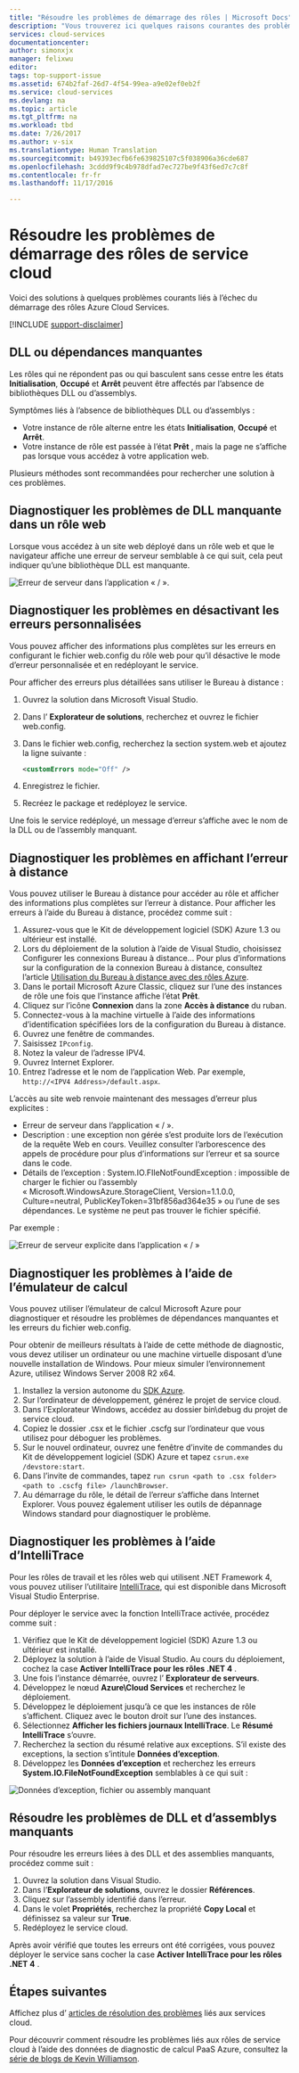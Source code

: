 ```yaml
---
title: "Résoudre les problèmes de démarrage des rôles | Microsoft Docs"
description: "Vous trouverez ici quelques raisons courantes des problèmes de démarrage d’un rôle de service cloud. Nous vous présentons également des solutions à ces problèmes."
services: cloud-services
documentationcenter: 
author: simonxjx
manager: felixwu
editor: 
tags: top-support-issue
ms.assetid: 674b2faf-26d7-4f54-99ea-a9e02ef0eb2f
ms.service: cloud-services
ms.devlang: na
ms.topic: article
ms.tgt_pltfrm: na
ms.workload: tbd
ms.date: 7/26/2017
ms.author: v-six
ms.translationtype: Human Translation
ms.sourcegitcommit: b49393ecfb6fe639825107c5f038906a36cde687
ms.openlocfilehash: 3cddd9f9c4b978dfad7ec727be9f43f6ed7c7c8f
ms.contentlocale: fr-fr
ms.lasthandoff: 11/17/2016

---
```

# <a name="troubleshoot-cloud-service-roles-that-fail-to-start"></a>Résoudre les problèmes de démarrage des rôles de service cloud
Voici des solutions à quelques problèmes courants liés à l’échec du démarrage des rôles Azure Cloud Services.

[!INCLUDE [support-disclaimer](../../includes/support-disclaimer.md)]

## <a name="missing-dlls-or-dependencies"></a>DLL ou dépendances manquantes
Les rôles qui ne répondent pas ou qui basculent sans cesse entre les états **Initialisation**, **Occupé** et **Arrêt** peuvent être affectés par l’absence de bibliothèques DLL ou d’assemblys.

Symptômes liés à l’absence de bibliothèques DLL ou d’assemblys :

* Votre instance de rôle alterne entre les états **Initialisation**, **Occupé** et **Arrêt**.
* Votre instance de rôle est passée à l’état **Prêt** , mais la page ne s’affiche pas lorsque vous accédez à votre application web.

Plusieurs méthodes sont recommandées pour rechercher une solution à ces problèmes.

## <a name="diagnose-missing-dll-issues-in-a-web-role"></a>Diagnostiquer les problèmes de DLL manquante dans un rôle web
Lorsque vous accédez à un site web déployé dans un rôle web et que le navigateur affiche une erreur de serveur semblable à ce qui suit, cela peut indiquer qu’une bibliothèque DLL est manquante.

![Erreur de serveur dans l’application « / ».](./media/cloud-services-troubleshoot-roles-that-fail-start/ic503388.png)

## <a name="diagnose-issues-by-turning-off-custom-errors"></a>Diagnostiquer les problèmes en désactivant les erreurs personnalisées
Vous pouvez afficher des informations plus complètes sur les erreurs en configurant le fichier web.config du rôle web pour qu’il désactive le mode d’erreur personnalisée et en redéployant le service.

Pour afficher des erreurs plus détaillées sans utiliser le Bureau à distance :

1. Ouvrez la solution dans Microsoft Visual Studio.
2. Dans l’ **Explorateur de solutions**, recherchez et ouvrez le fichier web.config.
3. Dans le fichier web.config, recherchez la section system.web et ajoutez la ligne suivante :

    ```xml
    <customErrors mode="Off" />
    ```
4. Enregistrez le fichier.
5. Recréez le package et redéployez le service.

Une fois le service redéployé, un message d’erreur s’affiche avec le nom de la DLL ou de l’assembly manquant.

## <a name="diagnose-issues-by-viewing-the-error-remotely"></a>Diagnostiquer les problèmes en affichant l’erreur à distance
Vous pouvez utiliser le Bureau à distance pour accéder au rôle et afficher des informations plus complètes sur l’erreur à distance. Pour afficher les erreurs à l’aide du Bureau à distance, procédez comme suit :

1. Assurez-vous que le Kit de développement logiciel (SDK) Azure 1.3 ou ultérieur est installé.
2. Lors du déploiement de la solution à l’aide de Visual Studio, choisissez Configurer les connexions Bureau à distance... Pour plus d’informations sur la configuration de la connexion Bureau à distance, consultez l’article [Utilisation du Bureau à distance avec des rôles Azure](../vs-azure-tools-remote-desktop-roles.md).
3. Dans le portail Microsoft Azure Classic, cliquez sur l’une des instances de rôle une fois que l’instance affiche l’état **Prêt**.
4. Cliquez sur l’icône **Connexion** dans la zone **Accès à distance** du ruban.
5. Connectez-vous à la machine virtuelle à l’aide des informations d’identification spécifiées lors de la configuration du Bureau à distance.
6. Ouvrez une fenêtre de commandes.
7. Saisissez `IPconfig`.
8. Notez la valeur de l’adresse IPV4.
9. Ouvrez Internet Explorer.
10. Entrez l’adresse et le nom de l’application Web. Par exemple, `http://<IPV4 Address>/default.aspx`.

L’accès au site web renvoie maintenant des messages d’erreur plus explicites :

* Erreur de serveur dans l’application « / ».
* Description : une exception non gérée s’est produite lors de l’exécution de la requête Web en cours. Veuillez consulter l’arborescence des appels de procédure pour plus d’informations sur l’erreur et sa source dans le code.
* Détails de l’exception : System.IO.FIleNotFoundException : impossible de charger le fichier ou l’assembly « Microsoft.WindowsAzure.StorageClient, Version=1.1.0.0, Culture=neutral, PublicKeyToken=31bf856ad364e35 » ou l’une de ses dépendances. Le système ne peut pas trouver le fichier spécifié.

Par exemple :

![Erreur de serveur explicite dans l’application « / »](./media/cloud-services-troubleshoot-roles-that-fail-start/ic503389.png)

## <a name="diagnose-issues-by-using-the-compute-emulator"></a>Diagnostiquer les problèmes à l’aide de l’émulateur de calcul
Vous pouvez utiliser l’émulateur de calcul Microsoft Azure pour diagnostiquer et résoudre les problèmes de dépendances manquantes et les erreurs du fichier web.config.

Pour obtenir de meilleurs résultats à l’aide de cette méthode de diagnostic, vous devez utiliser un ordinateur ou une machine virtuelle disposant d’une nouvelle installation de Windows. Pour mieux simuler l’environnement Azure, utilisez Windows Server 2008 R2 x64.

1. Installez la version autonome du [SDK Azure](https://azure.microsoft.com/downloads/).
2. Sur l’ordinateur de développement, générez le projet de service cloud.
3. Dans l’Explorateur Windows, accédez au dossier bin\debug du projet de service cloud.
4. Copiez le dossier .csx et le fichier .cscfg sur l’ordinateur que vous utilisez pour déboguer les problèmes.
5. Sur le nouvel ordinateur, ouvrez une fenêtre d’invite de commandes du Kit de développement logiciel (SDK) Azure et tapez `csrun.exe /devstore:start`.
6. Dans l’invite de commandes, tapez `run csrun <path to .csx folder> <path to .cscfg file> /launchBrowser`.
7. Au démarrage du rôle, le détail de l’erreur s’affiche dans Internet Explorer. Vous pouvez également utiliser les outils de dépannage Windows standard pour diagnostiquer le problème.

## <a name="diagnose-issues-by-using-intellitrace"></a>Diagnostiquer les problèmes à l’aide d’IntelliTrace
Pour les rôles de travail et les rôles web qui utilisent .NET Framework 4, vous pouvez utiliser l’utilitaire [IntelliTrace](https://msdn.microsoft.com/library/dd264915.aspx), qui est disponible dans Microsoft Visual Studio Enterprise.

Pour déployer le service avec la fonction IntelliTrace activée, procédez comme suit :

1. Vérifiez que le Kit de développement logiciel (SDK) Azure 1.3 ou ultérieur est installé.
2. Déployez la solution à l’aide de Visual Studio. Au cours du déploiement, cochez la case **Activer IntelliTrace pour les rôles .NET 4** .
3. Une fois l’instance démarrée, ouvrez l’ **Explorateur de serveurs**.
4. Développez le nœud **Azure\\Cloud Services** et recherchez le déploiement.
5. Développez le déploiement jusqu’à ce que les instances de rôle s’affichent. Cliquez avec le bouton droit sur l’une des instances.
6. Sélectionnez **Afficher les fichiers journaux IntelliTrace**. Le **Résumé IntelliTrace** s’ouvre.
7. Recherchez la section du résumé relative aux exceptions. S’il existe des exceptions, la section s’intitule **Données d’exception**.
8. Développez les **Données d’exception** et recherchez les erreurs **System.IO.FileNotFoundException** semblables à ce qui suit :

![Données d’exception, fichier ou assembly manquant](./media/cloud-services-troubleshoot-roles-that-fail-start/ic503390.png)

## <a name="address-missing-dlls-and-assemblies"></a>Résoudre les problèmes de DLL et d’assemblys manquants
Pour résoudre les erreurs liées à des DLL et des assemblies manquants, procédez comme suit :

1. Ouvrez la solution dans Visual Studio.
2. Dans l’**Explorateur de solutions**, ouvrez le dossier **Références**.
3. Cliquez sur l’assembly identifié dans l’erreur.
4. Dans le volet **Propriétés**, recherchez la propriété **Copy Local** et définissez sa valeur sur **True**.
5. Redéployez le service cloud.

Après avoir vérifié que toutes les erreurs ont été corrigées, vous pouvez déployer le service sans cocher la case **Activer IntelliTrace pour les rôles .NET 4** .

## <a name="next-steps"></a>Étapes suivantes
Affichez plus d’ [articles de résolution des problèmes](https://azure.microsoft.com/documentation/articles/?tag=top-support-issue&product=cloud-services) liés aux services cloud.

Pour découvrir comment résoudre les problèmes liés aux rôles de service cloud à l’aide des données de diagnostic de calcul PaaS Azure, consultez la [série de blogs de Kevin Williamson](http://blogs.msdn.com/b/kwill/archive/2013/08/09/windows-azure-paas-compute-diagnostics-data.aspx).

